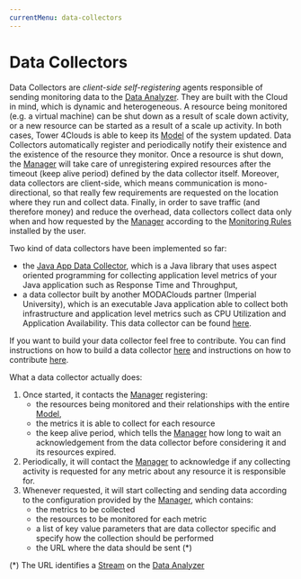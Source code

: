 ```yaml
---
currentMenu: data-collectors
---
```


# Data Collectors

Data Collectors are *client-side* *self-registering* agents responsible of sending monitoring data to the [Data Analyzer]. They are built with the Cloud in mind, which is dynamic and heterogeneous. A resource being monitored (e.g. a virtual machine) can be shut down as a result of scale down activity, or a new resource can be started as a result of a scale up activity. In both cases, Tower 4Clouds is able to keep its [Model] of the system updated. Data Collectors automatically register and periodically notify their existence and the existence of the resource they monitor. Once a resource is shut down, the [Manager] will take care of unregistering expired resources after the timeout (keep alive period) defined by the data collector itself. Moreover, data collectors are client-side, which means communication is mono-directional, so that really few requirements are requested on the location where they run and collect data. Finally, in order to save traffic (and therefore money) and reduce the overhead, data collectors collect data only when and how requested by the [Manager] according to the [Monitoring Rules] installed by the user.

Two kind of data collectors have been implemented so far:
- the [Java App Data Collector], which is a Java library that uses aspect oriented programming for collecting application level metrics of your Java application such as Response Time and Throughput,
- a data collector built by another MODAClouds partner (Imperial University), which is an executable Java application able to collect both infrastructure and application level metrics such as CPU Utilization and Application Availability. This data collector can be found [here](https://github.com/imperial-modaclouds/modaclouds-data-collectors).

If you want to build your data collector feel free to contribute. You can find instructions on how to build a data collector [here](data-collectors/byodc.md) and instructions on how to contribute [here](CONTRIBUTING.html).

What a data collector actually does:
1. Once started, it contacts the [Manager] registering:
	- the resources being monitored and their relationships with the entire [Model],
	- the metrics it is able to collect for each resource
	- the keep alive period, which tells the [Manager] how long to wait an acknowledgement from the data collector before considering it and its resources expired.
2. Periodically, it will contact the [Manager] to acknowledge if any collecting activity is requested for any metric about any resource it is responsible for.
3. Whenever requested, it will start collecting and sending data according to the configuration provided by the [Manager], which contains:
	- the metrics to be collected
	- the resources to be monitored for each metric
	- a list of key value parameters that are data collector specific and specify how the collection should be performed
	- the URL where the data should be sent (\*)


(\*) The URL identifies a [Stream] on the [Data Analyzer]

[Data Analyzer]: data-analyzer.html
[Java App Data Collector]: data-collectors/java-app-dc.html
[Manager]: manager.html
[Model]: model.html
[Monitoring Rules]: monitoring-rules.html
[Stream]: streams.html